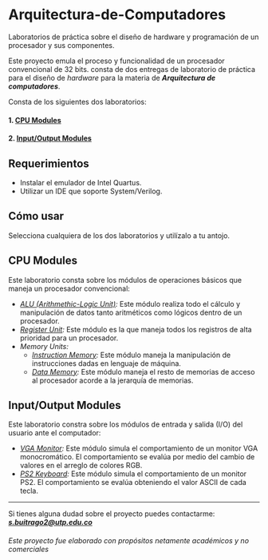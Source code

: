 # Arquitectura-de-Computadores
Laboratorios de práctica sobre el diseño de hardware y programación de un procesador y sus componentes.

Este proyecto emula el proceso y funcionalidad de un procesador convencional de 32 bits. consta de dos entregas de laboratorio de práctica para el diseño de *hardware* para la materia de ***Arquitectura de computadores***.

Consta de los siguientes dos laboratorios:

#### 1. [CPU Modules](https://github.com/Sebusa/Arquitectura-de-Computadores/tree/master/Lab%2001)

#### 2. [Input/Output Modules](https://github.com/Sebusa/Arquitectura-de-Computadores/tree/master/Lab%2002)

## Requerimientos
- Instalar el emulador de Intel Quartus.
- Utilizar un IDE que soporte System/Verilog.

## Cómo usar
Selecciona cualquiera de los dos laboratorios y utilízalo a tu antojo.

## CPU Modules
Este laboratorio consta sobre los módulos de operaciones básicos que maneja un procesador convencional:
- *[ALU (Arithmethic-Logic Unit)](https://github.com/Sebusa/Arquitectura-de-Computadores/tree/master/Lab%2001/CPU/ALU):*
Este módulo realiza todo el cálculo y manipulación de datos tanto aritméticos como lógicos dentro de un procesador.
- *[Register Unit](https://github.com/Sebusa/Arquitectura-de-Computadores/tree/master/Lab%2001/CPU/Register%20Unit):*
Este módulo es la que maneja todos los registros de alta prioridad para un procesador.
- *Memory Units:*
  - *[Instruction Memory](https://github.com/Sebusa/Arquitectura-de-Computadores/tree/master/Lab%2001/CPU/Memory%20Unit/Instruction%20Memory):*
Este módulo maneja la manipulación de instrucciones dadas en lenguaje de máquina.
  - *[Data Memory](https://github.com/Sebusa/Arquitectura-de-Computadores/tree/master/Lab%2001/CPU/Memory%20Unit/Data%20Memory):*
Este módulo maneja el resto de memorias de acceso al procesador acorde a la jerarquía de memorias. 

## Input/Output Modules
Este laboratorio constra sobre los módulos de entrada y salida (I/O) del usuario ante el computador:
- *[VGA Monitor](https://github.com/Sebusa/Arquitectura-de-Computadores/tree/master/Lab%2002/modules/VGAMonitor):*
Este módulo simula el comportamiento de un monitor VGA monocromático. El comportamiento se evalúa por medio del cambio de valores en el arreglo de colores RGB.
- *[PS2 Keyboard](https://github.com/Sebusa/Arquitectura-de-Computadores/tree/master/Lab%2002/modules/PS2Keyboard):*
Este módulo simula el comportamiento de un monitor PS2. El comportamiento se evalúa obteniendo el valor ASCII de cada tecla.


____________________________________________________________
Si tienes alguna dudad sobre el proyecto puedes contactarme: 
***[s.buitrago2@utp.edu.co](mailto:s.buitrago2@utp.edu.co)***
###### *Este proyecto fue elaborado con propósitos netamente académicos y no comerciales*
